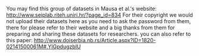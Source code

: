 You may find this group of datasets in Mausa et al.'s website: http://www.seiplab.riteh.uniri.hr/?page_id=834
For their copyright we would not upload their datasets here as you need to ask the password from them, there for please refer to their website and a big thanks from them for preparing and sharing these datasets for researchers.
you can also refer to this paper: http://www.doiserbia.nb.rs/Article.aspx?ID=1820-02141500061M#.YIGpdugzbIU
